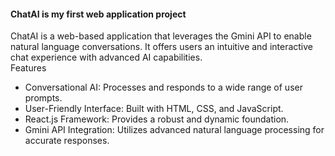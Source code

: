<h4>ChatAI  is my first web application project </h4>
ChatAI is a web-based application that leverages the Gmini API to enable natural language conversations. It offers users an intuitive and interactive chat experience with advanced AI capabilities.
<br>
Features
<ul><li>Conversational AI: Processes and responds to a wide range of user prompts.</li>
<li>User-Friendly Interface: Built with HTML, CSS, and JavaScript.</li>
<li>React.js Framework: Provides a robust and dynamic foundation.</li>
<li>Gmini API Integration: Utilizes advanced natural language processing for accurate responses.</li>
</ul> 
